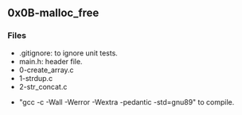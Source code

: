 ## 0x0B-malloc_free
### Files
- .gitignore: to ignore unit tests.
- main.h: header file.
- 0-create_array.c
- 1-strdup.c
- 2-str_concat.c

+ "gcc -c -Wall -Werror -Wextra -pedantic -std=gnu89" to compile.

